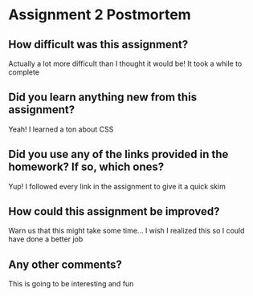 # Assignment 2 Postmortem

## How difficult was this assignment?
Actually a lot more difficult than I thought it would be! It took a while to complete
## Did you learn anything new from this assignment?
Yeah! I learned a ton about CSS
## Did you use any of the links provided in the homework? If so, which ones?
Yup! I followed every link in the assignment to give it a quick skim
## How could this assignment be improved?
Warn us that this might take some time... I wish I realized this so I could have done a better job
## Any other comments?
This is going to be interesting and fun
